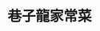 ---
title: "巷子龍家常菜"
description: "巷子龍家常菜"
layout: shop
keywords:
  - 美食競賽
  - 台灣美食
  - 美食精選
datePublished: "2025-06-30"
dateModified: "2025-07-07"
city: "台北市"
district: "大安區"
address: "台北市大安區四維路25號"
phone: "0223254566"
geo: "25.03547183867151, 121.54816477935941"
google_map: "https://maps.app.goo.gl/kBLim7TJ8VGPzLwg7"
footinder: "https://footinder.com.tw/%E5%8F%B0%E5%8C%97%E5%B8%82%E5%A4%A7%E5%AE%89%E5%8D%80/8585/"
official: "https://www.facebook.com/talkingheadrestaurant/"
award:
  - name: "500盤"
    year: "2024"
    entries:
      - dishes:
          - "蒼蠅頭"

---